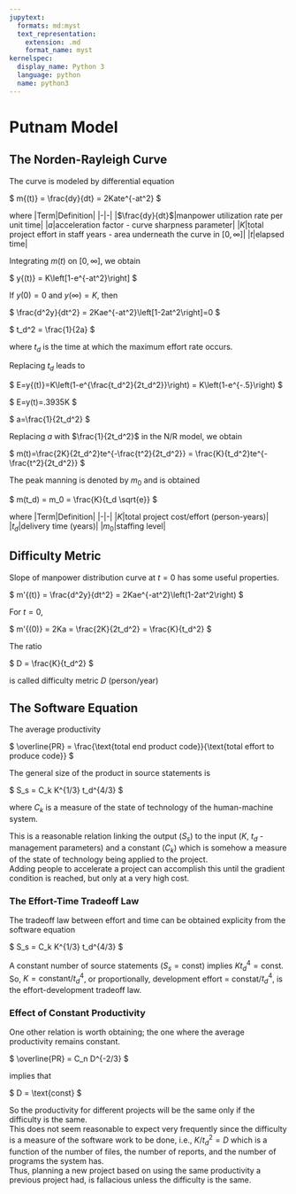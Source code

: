 ```yaml
---
jupytext:
  formats: md:myst
  text_representation:
    extension: .md
    format_name: myst
kernelspec:
  display_name: Python 3
  language: python
  name: python3
---
```


# Putnam Model
## The Norden-Rayleigh Curve
The curve is modeled by differential equation

$
m{(t)} = \frac{dy}{dt} = 2Kate^{-at^2}
$

<!-- ```{code-cell} ipython3
:tags: ["remove-input"]
import numpy as np
import pandas as pd
import matplotlib.pyplot as plt
df = pd.DataFrame()
df['t'] = np.arange(0,12+1)
df['dK(t)'] = [0, 12.9, 13.0, 23.0, 25.0, 25.0, 32.0, 36.7, 38.6, 39.3, 39.9, 40.5, 9.0]
df['K(t)'] = df['dK(t)'].cumsum()
fig, ax = plt.subplots(1, 1, figsize=(6, 2), dpi=100)
ax.scatter(df['t'], df['K(t)'])
ax.set_xlim(left=0)
ax.set_ylim(0, max(df['K(t)']))
ax.set_ylabel('$m(t)$')
ax.set_xlabel('$t$')
plt.show()
``` -->

where
|Term|Definition|
|-|-|
|$\frac{dy}{dt}$|manpower utilization rate per unit time|
|$a$|acceleration factor - curve sharpness parameter|
|$K$|total project effort in staff years - area underneath the curve in $\left[0,\infty\right]$|
|$t$|elapsed time|

Integrating $m{(t)}$ on $[0,\infty]$, we obtain

$
y{(t)} = K\left[1-e^{-at^2}\right]
$

If $y(0) = 0$ and $y(\infty) = K$, then

$
\frac{d^2y}{dt^2} = 2Kae^{-at^2}\left[1-2at^2\right]=0
$

$
t_d^2 = \frac{1}{2a}
$

where $t_d$ is the time at which the maximum effort rate occurs.

Replacing $t_d$ leads to

$
E=y{(t)}=K\left(1-e^{\frac{t_d^2}{2t_d^2}}\right) = K\left(1-e^{-.5}\right)
$

$
E=y(t)=.3935K
$

$
a=\frac{1}{2t_d^2}
$

Replacing $a$ with $\frac{1}{2t_d^2}$ in the N/R model, we obtain

$
m(t)=\frac{2K}{2t_d^2}te^{-\frac{t^2}{2t_d^2}} = \frac{K}{t_d^2}te^{-\frac{t^2}{2t_d^2}}
$

The peak manning is denoted by $m_0$ and is obtained

$
m(t_d) = m_0 = \frac{K}{t_d \sqrt{e}}
$

where
|Term|Definition|
|-|-|
|$K$|total project cost/effort (person-years)|
|$t_d$|delivery time (years)|
|$m_0$|staffing level|

## Difficulty Metric
Slope of manpower distribution curve at $t=0$ has some useful properties.

$
m'{(t)} = \frac{d^2y}{dt^2} = 2Kae^{-at^2}\left(1-2at^2\right)
$

For $t=0$, 

$
m'{(0)} = 2Ka = \frac{2K}{2t_d^2} = \frac{K}{t_d^2}
$

The ratio 

$
D = \frac{K}{t_d^2}
$

is called difficulty metric $D$ (person/year) 

## The Software Equation
The average productivity

$
\overline{PR} = \frac{\text{total end product code}}{\text{total effort to produce code}}
$

The general size of the product in source statements is

$
S_s = C_k K^{1/3} t_d^{4/3}
$

where $C_k$ is a measure of the state of technology of the human-machine system.

This is a reasonable relation linking the output ($S_s$) to the input ($K$, $t_d$ - management parameters) and a constant ($C_k$) which is somehow a measure of the state of technology being applied to the project. \
Adding people to accelerate a project can accomplish this until the gradient condition is reached, but only at a very high cost.

### The Effort-Time Tradeoff Law
The tradeoff law between effort and time can be obtained
explicity from the software equation

$
S_s = C_k K^{1/3} t_d^{4/3}
$

A constant number of source statements ($S_s = \text{const}$) implies $K t_d^4 = \text{const}$. \
So, $K = \text{constant}/t_d^4$, or proportionally, development effort = constat/$t_d^4$, is the effort-development tradeoff law.

### Effect of Constant Productivity
One other relation is worth obtaining; the one where the
average productivity remains constant.

$
\overline{PR} = C_n D^{-2/3}
$

implies that

$
D = \text{const}
$

So the productivity for different projects will be the same
only if the difficulty is the same. \
This does not seem reasonable to expect very frequently since the difficulty is a measure of the software work to be done, i.e., $K/t_d^2 = D$  which is a function of the number of files, the number of reports, and the number of programs the system has. \
Thus, planning a new project based on using the same productivity a previous project had, is fallacious unless the difficulty is the same.